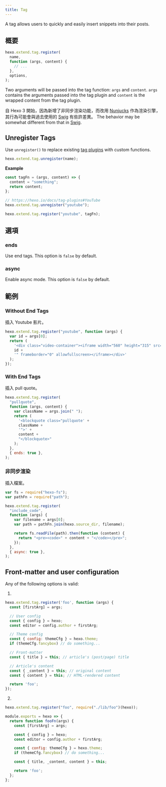 ```yaml
---
title: Tag
---
```


A tag allows users to quickly and easily insert snippets into their posts.

## 概要

```js
hexo.extend.tag.register(
  name,
  function (args, content) {
    // ...
  },
  options,
);
```

Two arguments will be passed into the tag function: `args` and `content`. `args` contains the arguments passed into the tag plugin and `content` is the wrapped content from the tag plugin.

自 Hexo 3 開始，因為新增了非同步渲染功能，而改用 [Nunjucks][] 作為渲染引擎，其行為可能會與過去使用的 [Swig][] 有些許差異。 The behavior may be somewhat different from that in [Swig][].

## Unregister Tags

Use `unregister()` to replace existing [tag plugins](/docs/tag-plugins) with custom functions.

```js
hexo.extend.tag.unregister(name);
```

**Example**

```js
const tagFn = (args, content) => {
  content = "something";
  return content;
};

// https://hexo.io/docs/tag-plugins#YouTube
hexo.extend.tag.unregister("youtube");

hexo.extend.tag.register("youtube", tagFn);
```

## 選項

### ends

Use end tags. This option is `false` by default.

### async

Enable async mode. This option is `false` by default.

## 範例

### Without End Tags

插入 Youtube 影片。

```js
hexo.extend.tag.register("youtube", function (args) {
  var id = args[0];
  return (
    '<div class="video-container"><iframe width="560" height="315" src="http://www.youtube.com/embed/' +
    id +
    '" frameborder="0" allowfullscreen></iframe></div>'
  );
});
```

### With End Tags

插入 pull quote。

```js
hexo.extend.tag.register(
  "pullquote",
  function (args, content) {
    var className = args.join(" ");
    return (
      '<blockquote class="pullquote' +
      className +
      '">' +
      content +
      "</blockquote>"
    );
  },
  { ends: true },
);
```

### 非同步渲染

插入檔案。

```js
var fs = require("hexo-fs");
var pathFn = require("path");

hexo.extend.tag.register(
  "include_code",
  function (args) {
    var filename = args[0];
    var path = pathFn.join(hexo.source_dir, filename);

    return fs.readFile(path).then(function (content) {
      return "<pre><code>" + content + "</code></pre>";
    });
  },
  { async: true },
);
```

## Front-matter and user configuration

Any of the following options is valid:

1.

```js
hexo.extend.tag.register('foo', function (args) {
  const [firstArg] = args;

  // User config
  const { config } = hexo;
  const editor = config.author + firstArg;

  // Theme config
  const { config: themeCfg } = hexo.theme;
  if (themeCfg.fancybox) // do something...

  // Front-matter
  const { title } = this; // article's (post/page) title

  // Article's content
  const { _content } = this; // original content
  const { content } = this; // HTML-rendered content

  return 'foo';
});
```

2.

```js index.js
hexo.extend.tag.register("foo", require("./lib/foo")(hexo));
```

```js lib/foo.js
module.exports = hexo => {
  return function fooFn(args) {
    const [firstArg] = args;

    const { config } = hexo;
    const editor = config.author + firstArg;

    const { config: themeCfg } = hexo.theme;
    if (themeCfg.fancybox) // do something...

    const { title, _content, content } = this;

    return 'foo';
  };
};
```

[Nunjucks]: https://mozilla.github.io/nunjucks/
[Swig]: https://node-swig.github.io/swig-templates/

